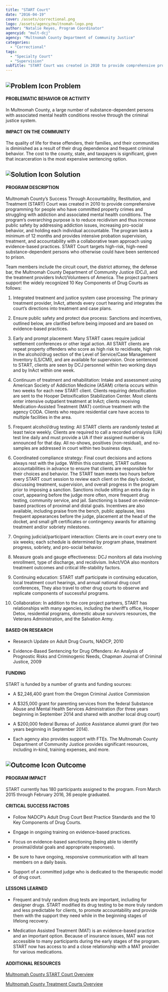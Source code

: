 ```yaml
---
title: "START Court"
date: "2016-04-19"
cover: /assets/correctional.png
logo: /assets/agency/multnomah-logo.png
author: "Natalie Reyes, Program Coordinator"
agencyid: "mult-dcj"
agency: "Multnomah County Department of Community Justice"
categories:
  - "Correctional"
tags:
  - "Specialty Court"
  - "Supervision"
subTitle: "START Court was created in 2010 to provide comprehensive programming for people who have committed property crimes and struggling with addiction and associated mental health conditions."
---
```


## ![Problem Icon](https://github.com/google/material-design-icons/raw/master/alert/1x_web/ic_error_outline_black_48dp.png "Problem") Problem

#### PROBLEMATIC BEHAVIOR OR ACTIVITY

In Multnomah County, a large number of substance-dependent persons with associated mental health conditions revolve through the criminal justice system.

#### IMPACT ON THE COMMUNITY

The quality of life for these offenders, their families, and their communities is diminished as a result of their drug dependence and frequent criminal behavior. The cost to the county, state, and taxpayers is significant, given that incarceration is the most expensive sentencing option.

## ![Solution Icon](https://github.com/google/material-design-icons/raw/master/action/1x_web/ic_lightbulb_outline_black_48dp.png "Solution") Solution

#### PROGRAM DESCRIPTION

Multnomah County’s Success Through Accountability, Restitution, and Treatment (START) Court was created in 2010 to provide comprehensive programming for people who have committed property crimes and struggling with addiction and associated mental health conditions. The program’s overarching purpose is to reduce recidivism and thus increase public safety by addressing addiction issues, increasing pro-social behavior, and holding each individual accountable. The program lasts a minimum of 12 months and provides intensive probation supervision, treatment, and accountability with a collaborative team approach using evidence-based practices. START Court targets high-risk, high-need substance-dependent persons who otherwise could have been sentenced to prison.

Team members include the circuit court, the district attorney, the defense bar, the Multnomah County Department of Community Justice (DCJ), and the treatment providers InAct/Volunteers of America. The project partners support the widely recognized 10 Key Components of Drug Courts as follows:

1. Integrated treatment and justice system case processing: The primary treatment provider, InAct, attends every court hearing and integrates the court’s directions into treatment and case plans.

2. Ensure public safety and protect due process: Sanctions and incentives, outlined below, are clarified before being imposed and are based on evidence-based practices.

3. Early and prompt placement: Many START cases require judicial settlement conferences or other legal action. All START clients are repeat property offenders who score as high risk to recidivate, high risk in the alcohol/drug section of the Level of Service/Case Management Inventory (LS/CMI), and are available for supervision. Once sentenced to START, clients are seen by DCJ personnel within two working days and by InAct within one week.

4. Continuum of treatment and rehabilitation: Intake and assessment using American Society of Addiction Medicine (ASAM) criteria occurs within two weeks for each new START client. Clients requiring detoxification are sent to the Hooper Detoxification Stabilization Center. Most clients enter intensive outpatient treatment at InAct; clients receiving Medication-Assisted Treatment (MAT) continue treatment with the agency CODA. Clients who require residential care have access to multiple facilities in the area.

5. Frequent alcohol/drug testing: All START clients are randomly tested at least twice weekly. Clients are required to call a recorded urinalysis (UA) test line daily and must provide a UA if their assigned number is announced for that day. All no-shows, positives (non-residual), and no-samples are addressed in court within two business days.

6. Coordinated compliance strategy: Final court decisions and actions always rest with the judge. Within this constraint, START outlines accountabilities in advance to ensure that clients are responsible for their choices and behavior. The START team meets two hours before every START court session to review each client on the day’s docket, discussing treatment, supervision, and overall progress in the program prior to imposing a sanction. Sanctions include sitting an extra day in court, appearing before the judge more often, more frequent drug testing, community service, and jail. Sanctioning is based on evidence-based practices of proximal and distal goals. Incentives are also available, including praise from the bench, public applause, less frequent appearances before the judge, placement at the head of the docket, and small gift certificates or contingency awards for attaining treatment and/or sobriety milestones.

7. Ongoing judicial/participant interaction: Clients are in court every one to six weeks; each schedule is determined by program phase, treatment progress, sobriety, and pro-social behavior.

8. Measure goals and gauge effectiveness: DCJ monitors all data involving enrollment, type of discharge, and recidivism. InAct/VOA also monitors treatment outcomes and critical life-stability factors.

9. Continuing education: START staff participate in continuing education, local treatment court hearings, and annual national drug court conferences, They also travel to other drug courts to observe and replicate components of successful programs.

10. Collaboration: In addition to the core project partners, START has relationships with many agencies, including the sheriff’s office, Hooper Detox, residential programs, domestic abuse survivors resources, the Veterans Administration, and the Salvation Army.

#### BASED ON RESEARCH

* Research Update on Adult Drug Courts, NADCP, 2010

* Evidence-Based Sentencing for Drug Offenders: An Analysis of Prognostic Risks and Criminogenic Needs, Chapman Journal of Criminal Justice, 2009

#### FUNDING

START is funded by a number of grants and funding sources:

* A $2,246,400 grant from the Oregon Criminal Justice Commission

* A $325,000 grant for parenting services from the federal Substance Abuse and Mental Health Services Administration (for three years beginning in September 2014 and shared with another local drug court)

* A $200,000 federal Bureau of Justice Assistance alumni grant (for two years beginning in September 2014).

* Each agency also provides support with FTEs. The Multnomah County Department of Community Justice provides significant resources, including in-kind, training expenses, and more.

## ![Outcome Icon](https://github.com/google/material-design-icons/raw/master/action/1x_web/ic_view_list_black_48dp.png "Outcome") Outcome

#### PROGRAM IMPACT

START currently has 180 participants assigned to the program. From March 2015 through February 2016, 36 people graduated.

#### CRITICAL SUCCESS FACTORS

* Follow NADCP’s Adult Drug Court Best Practice Standards and the 10 Key Components of Drug Courts.

* Engage in ongoing training on evidence-based practices.

* Focus on evidence-based sanctioning (being able to identify proximal/distal goals and appropriate responses).

* Be sure to have ongoing, responsive communication with all team members on a daily basis.

* Support of a committed judge who is dedicated to the therapeutic model of drug court.

#### LESSONS LEARNED

* Frequent and truly random drug tests are important, including for designer drugs. START modified its drug testing to be more truly random and less predictable for clients, to promote accountability and provide them with the support they need while in the beginning stages of lifelong recovery.

* Medication Assisted Treatment (MAT) is an evidence-based practice and an important option. Because of insurance issues, MAT was not accessible to many participants during the early stages of the program. START now has access to and a close relationship with a MAT provider for various medications.

#### ADDITIONAL RESOURCES

[Multnomah County START Court Overview](https://multco.us/dcj-adult/start)

[Multnomah County Treatment Courts Overview](https://www.courts.oregon.gov/courts/multnomah/programs-services/Pages/treatment-courts.aspx)
